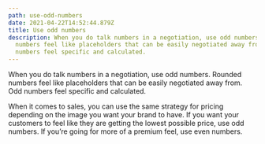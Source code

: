 ```yaml
---
path: use-odd-numbers
date: 2021-04-22T14:52:44.879Z
title: Use odd numbers
description: When you do talk numbers in a negotiation, use odd numbers. Rounded
  numbers feel like placeholders that can be easily negotiated away from. Odd
  numbers feel specific and calculated.
---
```

When you do talk numbers in a negotiation, use odd numbers. Rounded numbers feel like placeholders that can be easily negotiated away from. Odd numbers feel specific and calculated.

When it comes to sales, you can use the same strategy for pricing depending on the image you want your brand to have. If you want your customers to feel like they are getting the lowest possible price, use odd numbers. If you’re going for more of a premium feel, use even numbers.